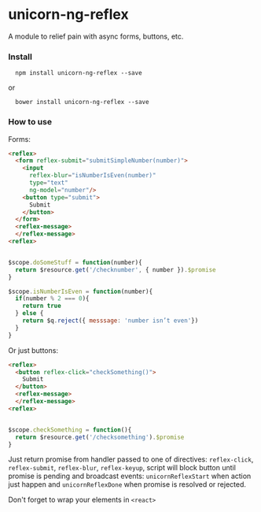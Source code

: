 # unicorn-ng-reflex

A module to relief pain with async forms, buttons, etc.


### Install
```
  npm install unicorn-ng-reflex --save
```
or
```
  bower install unicorn-ng-reflex --save
```

### How to use

Forms:

```html
<reflex>
  <form reflex-submit="submitSimpleNumber(number)">
    <input
      reflex-blur="isNumberIsEven(number)"
      type="text"
      ng-model="number"/>
    <button type="submit">
      Submit
    </button>
  </form>
  <reflex-message>
  </reflex-message>
<reflex>
```
```javascript

$scope.doSomeStuff = function(number){
  return $resource.get('/checknumber', { number }).$promise
}

$scope.isNumberIsEven = function(number){
  if(number % 2 === 0){
    return true
  } else {
    return $q.reject({ messsage: 'number isn’t even'})
  }
}
```

Or just buttons:


```html
<reflex>
  <button reflex-click="checkSomething()">
    Submit
  </button>
  <reflex-message>
  </reflex-message>
<reflex>
```
```javascript

$scope.checkSomething = function(){
  return $resource.get('/checksomething').$promise
}
```


Just return promise from handler passed to one of directives: `reflex-click`, `reflex-submit`, `reflex-blur`, `reflex-keyup`, script will block button until promise is pending and broadcast events:
`unicornReflexStart` when action just happen and `unicornReflexDone` when promise is resolved or rejected.

Don't forget to wrap your elements in `<react>`
